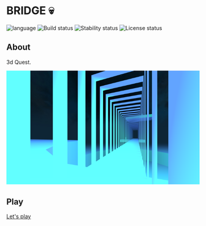 # BRIDGE :skull: # 

![language](https://img.shields.io/badge/code-es6-green.svg) 
![Build status](https://img.shields.io/badge/build-passing-green.svg) 
![Stability status](https://img.shields.io/badge/stability-stable-green.svg) 
![License status](https://img.shields.io/badge/license-Beerware-green.svg) 


About
------------   
3d Quest.  
  
  
![pic](https://raw.githubusercontent.com/fire888/cyber-castle/master/src/assets/start-img.png)

Play
------------ 
[Let's play](http://js.otrisovano.ru/bridge)
